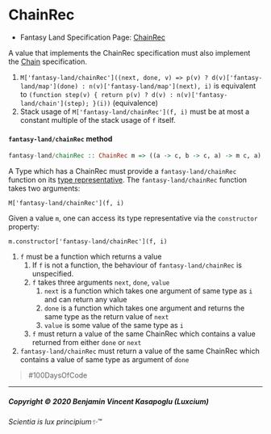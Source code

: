 # ChainRec

* Fantasy Land Specification Page: [ChainRec](https://github.com/fantasyland/fantasy-land/#chainrec)


A value that implements the ChainRec specification must also implement the [Chain](#chain) specification.

1. `M['fantasy-land/chainRec']((next, done, v) => p(v) ? d(v)['fantasy-land/map'](done) : n(v)['fantasy-land/map'](next), i)`
   is equivalent to
   `(function step(v) { return p(v) ? d(v) : n(v)['fantasy-land/chain'](step); }(i))` (equivalence)
2. Stack usage of `M['fantasy-land/chainRec'](f, i)` must be at most a constant multiple of the stack usage of `f` itself.

<a name="chainRec-method"></a>

#### `fantasy-land/chainRec` method

```hs
fantasy-land/chainRec :: ChainRec m => ((a -> c, b -> c, a) -> m c, a) -> m b
```

A Type which has a ChainRec must provide a `fantasy-land/chainRec` function on its
[type representative](#type-representatives). The `fantasy-land/chainRec` function
takes two arguments:

    M['fantasy-land/chainRec'](f, i)

Given a value `m`, one can access its type representative via the
`constructor` property:

    m.constructor['fantasy-land/chainRec'](f, i)

1. `f` must be a function which returns a value
    1. If `f` is not a function, the behaviour of `fantasy-land/chainRec` is unspecified.
    2. `f` takes three arguments `next`, `done`, `value`
        1. `next` is a function which takes one argument of same type as `i` and can return any value
        2. `done` is a function which takes one argument and returns the same type as the return value of `next`
        3. `value` is some value of the same type as `i`
    3. `f` must return a value of the same ChainRec which contains a value returned from either `done` or `next`
2. `fantasy-land/chainRec` must return a value of the same ChainRec which contains a value of same type as argument of `done`


>\#100DaysOfCode


---

##### Copyright © 2020 Benjamin Vincent Kasapoglu (Luxcium)

###### Scientia is lux principium✨™
